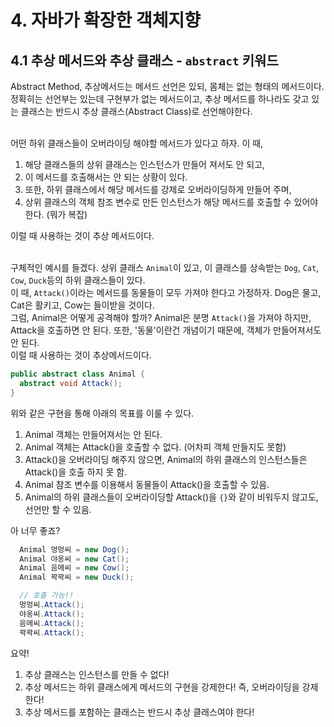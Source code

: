 # 4. 자바가 확장한 객체지향
## 4.1 추상 메서드와 추상 클래스 - `abstract` 키워드
Abstract Method, 추상메서드는 메서드 선언은 있되, 몸체는 없는 형태의 메서드이다. <br> 정확히는 선언부는 있는데 구현부가 없는 메서드이고, 추상 메서드를 하나라도 갖고 있는 클래스는 반드시 추상 클래스(Abstract Class)로 선언해야한다. <br> <br>

어떤 하위 클래스들이 오버라이딩 해야할 메서드가 있다고 하자. 이 때, 
1. 해당 클래스들의 상위 클래스는 인스턴스가 만들어 져서도 안 되고, 
2. 이 메서드를 호출해서는 안 되는 상황이 있다.
3. 또한, 하위 클래스에서 해당 메서드를 강제로 오버라이딩하게 만들어 주며, 
4. 상위 클래스의 객체 참조 변수로 만든 인스턴스가 해당 메서드를 호출할 수 있어야 한다. (뭐가 복잡) 

이럴 때 사용하는 것이 추상 메서드이다. <br> <br> 

구체적인 예시를 들겠다. 상위 클래스 `Animal`이 있고, 이 클래스를 상속받는 `Dog`, `Cat`, `Cow`, `Duck`등의 하위 클래스들이 있다. <br> 이 때, `Attack()`이라는 메서드를 동물들이 모두 가져야 한다고 가정하자. Dog은 물고, Cat은 활키고, Cow는 들이받을 것이다. <br> 그럼, Animal은 어떻게 공격해야 할까? Animal은 분명 `Attack()`을 가져야 하지만, Attack을 호출하면 안 된다. 또한, '동물'이란건 개념이기 때문에, 객체가 만들어져서도 안 된다. <br> 이럴 때 사용하는 것이 추상메서드이다. <br> 
```java
public abstract class Animal {
  abstract void Attack();
}
```
위와 같은 구현을 통해 아래의 목표를 이룰 수 있다.
1. Animal 객체는 만들어져서는 안 된다.
2. Animal 객체는 Attack()을 호출할 수 없다. (어차피 객체 만들지도 못함)
3. Attack()을 오버라이딩 해주지 않으면, Animal의 하위 클래스의 인스턴스들은 Attack()을 호출 하지 못 함. 
4. Animal 참조 변수를 이용해서 동물들이 Attack()을 호출할 수 있음.
5. Animal의 하위 클래스들이 오버라이딩할 Attack()을 `{}`와 같이 비워두지 않고도, 선언만 할 수 있음.

아 너무 좋죠?
```java
  Animal 멍멍씨 = new Dog();
  Animal 야옹씨 = new Cat();
  Animal 음메씨 = new Cow();
  Animal 꽉꽉씨 = new Duck();

  // 호출 가능!!
  멍멍씨.Attack();
  야옹씨.Attack();
  음메씨.Attack();
  꽉꽉씨.Attack();
```

요약! 
1. 추상 클래스는 인스턴스를 만들 수 없다!
2. 추상 메서드는 하위 클래스에게 메서드의 구현을 강제한다! 즉, 오버라이딩을 강제한다!
3. 추상 메서드를 포함하는 클래스는 반드시 추상 클래스여야 한다!